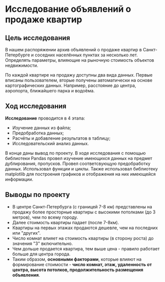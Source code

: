# Исследование объявлений о продаже квартир

## Цель исследования

В нашем распоряжении архив объявлений о продаже квартир в Санкт-Петербурге и соседних населённых пунктах за несколько лет. Определять параметры, влияющие на рыночную стоимость объектов недвижимости.

По каждой квартире на продажу доступны два вида данных. Первые вписаны пользователем, вторые получены автоматически на основе картографических данных. Например, расстояние до центра, аэропорта, ближайшего парка и водоёма.

## Ход исследования

**Исследование** проводится в 4 этапа:
  - Изучение данных из файла;
  - Предобработка данных;
  - Расчёты и добавление результатов в таблицу;
  - Исследовательский анализ данных.

В конце даны вывод по проекту. В ходе исследования с помощью библиотеки Pandas провел изучение имеющихся данных на предмет дублирования, пропусков. Провел соответсвующую предобработку данных. Использовал функции и циклы. Также использовал библиотеку matplotlib для построения графиков и отображения на них имеющейся информации.

## Выводы по проекту

- В центре Санкт-Петербурга (с границей 7-8 км) представлены на продажу более просторные квартиры с высокими потолками (до 3 метров), чем по всему городу.
- Далее стоимость квартиры падает (после 7-8км).
- Квартиры на первых этажах продаются дешевле, чем на последних или "других".
- Число комнат влияет на стоимость квартиры (в сторону роста) до значения "3" включительно.
- Чем дольше продается квартира, тем выше цена - правило работает больше для центра города.
- Таким образом, **основными факторами**, которые влияют на формирование стоимости - **число комнат, этаж, удаленность от центра, высота потолков, продолжительность размещения объявления**.

